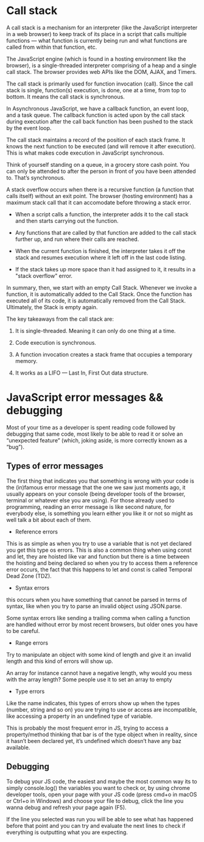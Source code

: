 # Call stack

A call stack is a mechanism for an interpreter (like the JavaScript interpreter in a web browser) to keep track of its place in a script that calls multiple functions — what function is currently being run and what functions are called from within that function, etc.

The JavaScript engine (which is found in a hosting environment like the browser), is a single-threaded interpreter comprising of a heap and a single call stack. The browser provides web APIs like the DOM, AJAX, and Timers.

The call stack is primarily used for function invocation (call). Since the call stack is single, function(s) execution, is done, one at a time, from top to bottom. It means the call stack is synchronous.

In Asynchronous JavaScript, we have a callback function, an event loop, and a task queue. The callback function is acted upon by the call stack during execution after the call back function has been pushed to the stack by the event loop.

 The call stack maintains a record of the position of each stack frame. It knows the next function to be executed (and will remove it after execution). This is what makes code execution in JavaScript synchronous.

Think of yourself standing on a queue, in a grocery store cash point. You can only be attended to after the person in front of you have been attended to. That’s synchronous.

A stack overflow occurs when there is a recursive function (a function that calls itself) without an exit point. The browser (hosting environment) has a maximum stack call that it can accomodate before throwing a stack error.

* When a script calls a function, the interpreter adds it to the call stack and then starts carrying out the function.

* Any functions that are called by that function are added to the call stack further up, and run where their calls are reached.

* When the current function is finished, the interpreter takes it off the stack and resumes execution where it left off in the last code listing.

* If the stack takes up more space than it had assigned to it, it results in a "stack overflow" error.

In summary, then, we start with an empty Call Stack. Whenever we invoke a function, it is automatically added to the Call Stack. Once the function has executed all of its code, it is automatically removed from the Call Stack. Ultimately, the Stack is empty again.

The key takeaways from the call stack are:

1. It is single-threaded. Meaning it can only do one thing at a time.

2. Code execution is synchronous.

3. A function invocation creates a stack frame that occupies a temporary memory.

4. It works as a LIFO — Last In, First Out data structure.

# JavaScript error messages && debugging

Most of your time as a developer is spent reading code followed by debugging that same code, most likely to be able to read it or solve an “unexpected feature” (which, joking aside, is more correctly known as a “bug”).

## Types of error messages

The first thing that indicates you that something is wrong with your code is the (in)famous error message that the one we saw just moments ago, it usually appears on your console (being developer tools of the browser, terminal or whatever else you are using).
For those already used to programming, reading an error message is like second nature, for everybody else, is something you learn either you like it or not so might as well talk a bit about each of them.

* Reference errors

This is as simple as when you try to use a variable that is not yet declared you get this type os errors. This is also a common thing when using const and let, they are hoisted like var and function but there is a time between the hoisting and being declared so when you try to access them a reference error occurs, the fact that this happens to let and const is called Temporal Dead Zone (TDZ).

* Syntax errors

this occurs when you have something that cannot be parsed in terms of syntax, like when you try to parse an invalid object using JSON.parse.

Some syntax errors like sending a trailing comma when calling a function are handled without error by most recent browsers, but older ones you have to be careful.

* Range errors

Try to manipulate an object with some kind of length and give it an invalid length and this kind of errors will show up.

An array for instance cannot have a negative length, why would you mess with the array length? Some people use it to set an array to empty

* Type errors

Like the name indicates, this types of errors show up when the types (number, string and so on) you are trying to use or access are incompatible, like accessing a property in an undefined type of variable.

This is probably the most frequent error in JS, trying to access a property/method thinking that bar is of the type object when in reality, since it hasn’t been declared yet, it’s undefined which doesn’t have any baz available.

## Debugging

To debug your JS code, the easiest and maybe the most common way its to simply console.log() the variables you want to check or, by using chrome developer tools, open your page with your JS code (press cmd+o in macOS or Ctrl+o in Windows) and choose your file to debug, click the line you wanna debug and refresh your page again (F5).

If the line you selected was run you will be able to see what has happened before that point and you can try and evaluate the next lines to check if everything is outputting what you are expecting.